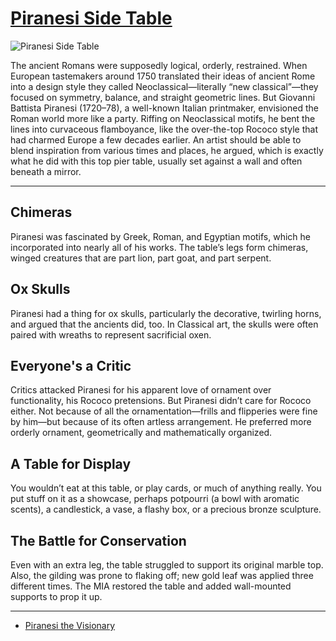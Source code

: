 # [Piranesi Side Table](http://artsmia.github.io/griot/#/o/8023)
![Piranesi Side Table](http://api.artsmia.org/images/8023/large.jpg)

The ancient Romans were supposedly logical, orderly, restrained. When European tastemakers around 1750 translated their ideas of ancient Rome into a design style they called Neoclassical—literally “new classical”—they focused on symmetry, balance, and straight geometric lines. But Giovanni Battista Piranesi (1720–78), a well-known Italian printmaker, envisioned the Roman world more like a party. Riffing on Neoclassical motifs, he bent the lines into curvaceous flamboyance, like the over-the-top Rococo style that had charmed Europe a few decades earlier. An artist should be able to blend inspiration from various times and places, he argued, which is exactly what he did with this top pier table, usually set against a wall and often beneath a mirror.

---

## Chimeras

Piranesi was fascinated by Greek, Roman, and Egyptian motifs, which he incorporated into nearly all of his works. The table’s legs form chimeras, winged creatures that are part lion, part goat, and part serpent.

## Ox Skulls

Piranesi had a thing for ox skulls, particularly the decorative, twirling horns, and argued that the ancients did, too. In Classical art, the skulls were often paired with wreaths to represent sacrificial oxen. 

## Everyone's a Critic

Critics attacked Piranesi for his apparent love of ornament over functionality, his Rococo pretensions. But Piranesi didn’t care for Rococo either. Not because of all the ornamentation—frills and flipperies were fine by him—but because of its often artless arrangement. He preferred more orderly ornament, geometrically and mathematically organized.

## A Table for Display

You wouldn’t eat at this table, or play cards, or much of anything really. You put stuff on it as a showcase, perhaps potpourri (a bowl with aromatic scents), a candlestick, a vase, a flashy box, or a precious bronze sculpture. 

## The Battle for Conservation

Even with an extra leg, the table struggled to support its original marble top. Also, the gilding was prone to flaking off; new gold leaf was applied three different times. The MIA restored the table and added wall-mounted supports to prop it up.

---

* [Piranesi the Visionary](../stories/piranesi-the-visionary.md)
